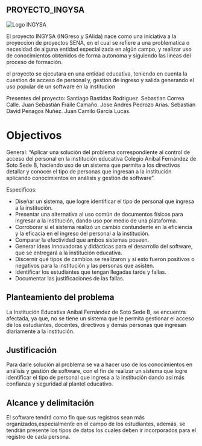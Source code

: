 ## PROYECTO_INGYSA

![Logo INGYSA](https://github.com/Sebastian-Penagos/PROYECTO_INGYSA/blob/Testing/logo_alpha_2.png)

El proyecto INGYSA (INGreso y SAlida) nace como una iniciativa a la proyeccion de proyectos SENA, en el cual se refiere a una problematica o necesidad de alguna entidad especializada en algún campo, y realizar uso de conocimientos obtenidos de forma autonoma y siguiendo las lineas del proceso de formación.

el proyecto se ejecutara en una entidad educativa, teniendo en cuenta la cuestion de acceso de personal y, gestion de ingreso y salida generando el uso popular de un software en la institucion

Presentes del proyecto: Santiago Bastidas Rodriguez. Sebastian Correa Calle. Juan Sebastián Fraile Camaño. Jose Andres Pedrozo Arias. Sebastian David Penagos Nuñez. Juan Camilo Garcia Lucas.


# Objectivos

General: 
“Aplicar una solución del problema correspondiente al control de acceso del personal en la institución educativa Colegio Aníbal Fernández de Soto Sede B, haciendo uso de un sistema que permita a los directivos detallar y conocer el tipo de personas que ingresan a la institución aplicando conocimientos en análisis y gestión de software”.

Especificos:
-   Diseñar un sistema, que logre identificar el tipo de personal que ingresa a la institución.
-   Presentar una alternativa al uso común de documentos físicos para ingresar a la institución, dando uso por medio de una plataforma.
-   Corroborar si el sistema realizó un cambio contundente en la eficiencia y la eficacia en el ingreso del personal a la institución.
-   Comparar la efectividad que ambos sistemas poseen.
-   Generar ideas innovadoras y didácticas para el desarrollo del software, que se entregará a la institución educativa.
-   Discernir qué tipos de cambios se realizaron y si esto fueron positivos o negativos para la institución y las personas que asisten.
-   Identificar los estudiantes que tengan llegadas tarde y fallas.
-   Documentar las justificaciones de las fallas.

## Planteamiento del problema 

La Institución Educativa Aníbal Fernández de Soto Sede B, se encuentra afectada, ya que, no se tiene un sistema que le permita gestionar el acceso de los estudiantes, docentes, directivos y demás personas que ingresan diariamente a la institución.

## Justificación 

Para darle solución al problema se va a hacer uso de los conocimientos en análisis y gestión de software, con el fin de realizar un sistema que logre identificar el tipo de personal que ingresa a la institución dando así más confianza y seguridad al plantel educativo.

 

## Alcance y delimitación  

El software tendrá como fin que sus registros sean más organizados,especialmente en el campo de los estudiantes, además, se tendrán presente los tipos de datos los cuales deben ir incorporados para el registro de cada persona.

